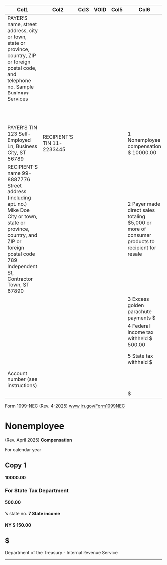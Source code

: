 |Col1|Col2|Col3|VOID|Col5|Col6|Col7|Col8|Col9|
|---|---|---|---|---|---|---|---|---|
|PAYER’S name, street address, city or town, state or province, country, ZIP or foreign postal code, and telephone no. Sample Business Services|||||||OMB No. 1545-0116 1099-NEC Form (Rev. April 2025)||
||||||||For calendar year||
|PAYER’S TIN 123 Self-Employed Ln, Business City, ST 56789|RECIPIENT’S TIN 11-2233445||||1 Nonemployee compensation $ 10000.00|||Copy 1 For State Tax Department|
|RECIPIENT’S name 99-8887776 Street address (including apt. no.) Mike Doe City or town, state or province, country, and ZIP or foreign postal code 789 Independent St, Contractor Town, ST 67890|||||2 Payer made direct sales totaling $5,000 or more of consumer products to recipient for resale||||
||||||3 Excess golden parachute payments $||||
||||||4 Federal income tax withheld $ 500.00||||
||||||5 State tax withheld $|6 State/Payer’s state no. NY||7 State income $ 150.00|
|Account number (see instructions)|||||||||
||||||$|||$|


Form 1099-NEC (Rev. 4-2025) www.irs.gov/Form1099NEC


# Nonemployee

(Rev. April 2025) **Compensation**

For calendar year

## Copy 1

#### 10000.00

### For State Tax Department

#### 500.00

’s state no. **7 State income**

#### NY $ 150.00

## $

Department of the Treasury - Internal Revenue Service


-----

